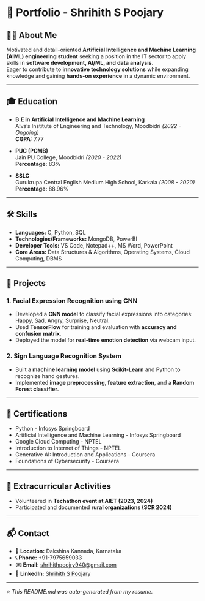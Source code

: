 # 📄 Portfolio - Shrihith S Poojary

## 👨‍💻 About Me
Motivated and detail-oriented **Artificial Intelligence and Machine Learning (AIML) engineering student** seeking a position in the IT sector to apply skills in **software development, AI/ML, and data analysis**.  
Eager to contribute to **innovative technology solutions** while expanding knowledge and gaining **hands-on experience** in a dynamic environment.

---

## 🎓 Education
- **B.E in Artificial Intelligence and Machine Learning**  
  Alva’s Institute of Engineering and Technology, Moodbidri *(2022 - Ongoing)*  
  **CGPA:** 7.77  

- **PUC (PCMB)**  
  Jain PU College, Moodbidri *(2020 - 2022)*  
  **Percentage:** 83%  

- **SSLC**  
  Gurukrupa Central English Medium High School, Karkala *(2008 - 2020)*  
  **Percentage:** 88.96%  

---

## 🛠 Skills
- **Languages:** C, Python, SQL  
- **Technologies/Frameworks:** MongoDB, PowerBI  
- **Developer Tools:** VS Code, Notepad++, MS Word, PowerPoint  
- **Core Areas:** Data Structures & Algorithms, Operating Systems, Cloud Computing, DBMS  

---

## 🚀 Projects
### 1. Facial Expression Recognition using CNN
- Developed a **CNN model** to classify facial expressions into categories: Happy, Sad, Angry, Surprise, Neutral.  
- Used **TensorFlow** for training and evaluation with **accuracy and confusion matrix**.  
- Deployed the model for **real-time emotion detection** via webcam input.  

### 2. Sign Language Recognition System
- Built a **machine learning model** using **Scikit-Learn** and Python to recognize hand gestures.  
- Implemented **image preprocessing, feature extraction**, and a **Random Forest classifier**.  

---

## 📜 Certifications
- Python - Infosys Springboard  
- Artificial Intelligence and Machine Learning - Infosys Springboard  
- Google Cloud Computing - NPTEL  
- Introduction to Internet of Things - NPTEL  
- Generative AI: Introduction and Applications - Coursera  
- Foundations of Cybersecurity - Coursera  

---

## 🌱 Extracurricular Activities
- Volunteered in **Techathon event at AIET (2023, 2024)**  
- Participated and documented **rural organizations (SCR 2024)**  

---

## 📬 Contact
- **📍 Location:** Dakshina Kannada, Karnataka  
- **📞 Phone:** +91-7975659033  
- **✉️ Email:** [shrihithpoojry940@gmail.com](mailto:shrihithpoojry940@gmail.com)  
- **🔗 LinkedIn:** [Shrihith S Poojary](https://www.linkedin.com/in/shrihithpoojary)  

---
⭐ *This README.md was auto-generated from my resume.*
